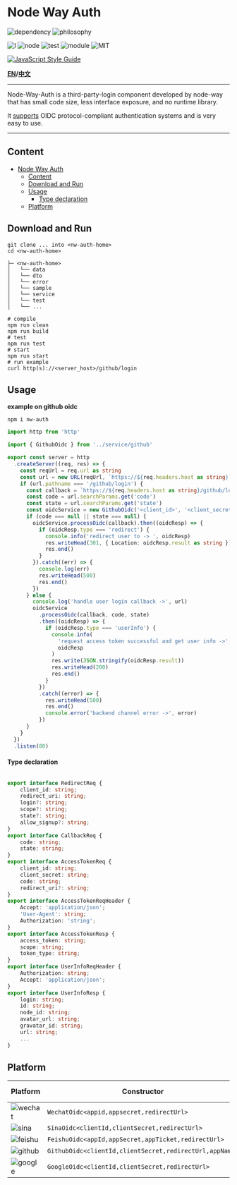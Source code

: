 # Node Way Auth

![dependency](https://img.shields.io/badge/runtime%20library-none-green?style=for-the-badge)
![philosophy](https://img.shields.io/badge/philosophy-node%20way-9cf?style=for-the-badge)

![l](https://img.shields.io/badge/language-typescript-blue?)
![node](https://img.shields.io/badge/node-%5E14.19.3-yellowgreen)
![test](https://img.shields.io/badge/tests-26%20passed%2C%200%20faild-critical)
![module](https://img.shields.io/badge/module-ESM-yellow)
![MIT](https://img.shields.io/badge/license-MIT-informational)

[![JavaScript Style Guide](https://cdn.rawgit.com/standard/standard/master/badge.svg)](https://github.com/standard/standard)

**[EN](README.md)/[中文](README_CN.md)**

---

Node-Way-Auth is a third-party-login component developed by node-way that has small code size, less interface exposure, and no runtime library.

It [supports](#platform) OIDC protocol-compliant authentication systems and is very easy to use.

---
## Content
- [Node Way Auth](#node-way-auth)
  - [Content](#content)
  - [Download and Run](#download-and-run)
  - [Usage](#usage)
      - [Type declaration](#type-declaration)
  - [Platform](#platform)

## Download and Run

```shell
git clone ... into <nw-auth-home>
cd <nw-auth-home>
```

```
├─ <nw-auth-home>
│   └── data
│   └── dto
│   └── error
│   └── sample
│   └── service
│   └── test
│   └── ...
```

```shell
# compile
npm run clean
npm run build
# test
npm run test
# start
npm run start
# run example
curl http(s)://<server_host>/github/login
```
## Usage


**example on github oidc**

```shell
npm i nw-auth
```

```typescript
import http from 'http'

import { GithubOidc } from '../service/github'

export const server = http
  .createServer((req, res) => {
    const reqUrl = req.url as string
    const url = new URL(reqUrl, `https://${req.headers.host as string}`)
    if (url.pathname === '/github/login') {
      const callback = `https://${req.headers.host as string}/github/login`
      const code = url.searchParams.get('code')
      const state = url.searchParams.get('state')
      const oidcService = new GithubOidc('<client_id>', '<client_secret>', callback, '<appName>')
      if (code === null || state === null) {
        oidcService.processOidc(callback).then((oidcResp) => {
          if (oidcResp.type === 'redirect') {
            console.info('redirect user to -> ', oidcResp)
            res.writeHead(301, { Location: oidcResp.result as string })
            res.end()
          }
        }).catch((err) => {
          console.log(err)
          res.writeHead(500)
          res.end()
        })
      } else {
        console.log('handle user login callback ->', url)
        oidcService
          .processOidc(callback, code, state)
          .then((oidcResp) => {
            if (oidcResp.type === 'userInfo') {
              console.info(
                'request access token successful and get user info ->',
                oidcResp
              )
              res.write(JSON.stringify(oidcResp.result))
              res.writeHead(200)
              res.end()
            }
          })
          .catch((error) => {
            res.writeHead(500)
            res.end()
            console.error('backend channel error ->', error)
          })
      }
    }
  })
  .listen(80)


```

#### Type declaration

```typescript

export interface RedirectReq {
    client_id: string;
    redirect_uri: string;
    login?: string;
    scope?: string;
    state?: string;
    allow_signup?: string;
}
export interface CallbackReq {
    code: string;
    state: string;
}
export interface AccessTokenReq {
    client_id: string;
    client_secret: string;
    code: string;
    redirect_uri?: string;
}
export interface AccessTokenReqHeader {
    Accept: 'application/json';
    'User-Agent': string;
    Authorization: 'string';
}
export interface AccessTokenResp {
    access_token: string;
    scope: string;
    token_type: string;
}
export interface UserInfoReqHeader {
    Authorization: string;
    Accept: 'application/json';
}
export interface UserInfoResp {
    login: string;
    id: string;
    node_id: string;
    avatar_url: string;
    gravatar_id: string;
    url: string;
    ...
}

```

## Platform

| Platform                                                                       | Constructor                                                 | Type declaration      | Example                 |
| ------------------------------------------------------------------------------ | ----------------------------------------------------------- | --------------------- | ----------------------- |
| ![wechat](https://img.shields.io/badge/wechat-white?style=flat&logo=wechat)    | ```WechatOidc<appid,appsecret,redirectUrl>```               | ```dto/wechat.d.ts``` |                         |
| ![sina](https://img.shields.io/badge/sina-red?style=flat&logo=sinaweibo)       | ```SinaOidc<clientId,clientSecret,redirectUrl>```           | ```dto/sina.d.ts```   | ```example/sina.ts```   |
| ![feishu](https://img.shields.io/badge/feishu-white?style=flat&logo=bytedance) | ```FeishuOidc<appId,appSecret,appTicket,redirectUrl>```     | ```dto/feishu.d.ts``` |                         |
| ![github](https://img.shields.io/badge/github-black?style=flat&logo=github)    | ```GithubOidc<clientId,clientSecret,redirectUrl,appName>``` | ```dto/github.d.ts``` | ```example/github.ts``` |
| ![google](https://img.shields.io/badge/google-white?style=flat&logo=google)    | ```GoogleOidc<clientId,clientSecret,redirectUrl>```         | ```dto/google.d.ts``` | ```example/google.ts``` |
